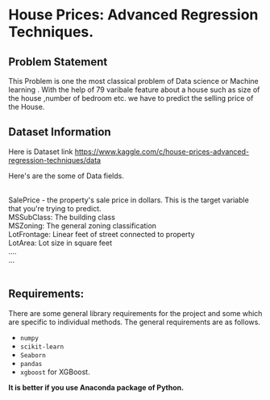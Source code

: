 # House Prices: Advanced Regression Techniques.


## Problem Statement
This Problem is one the most classical problem of Data science or Machine learning . With the help of 79 varibale feature about a house such as size of the house ,number of bedroom etc.  we have to predict the selling price of the House. 

## Dataset Information
Here is Dataset link https://www.kaggle.com/c/house-prices-advanced-regression-techniques/data

Here's are the some of Data fields.<br><br>

SalePrice - the property's sale price in dollars. This is the target variable that you're trying to predict.<br>
MSSubClass: The building class<br>
MSZoning: The general zoning classification<br>
LotFrontage: Linear feet of street connected to property<br>
LotArea: Lot size in square feet<br>
....<br>
...<br><br>

## Requirements:

There are some general library requirements for the project and some which are specific to individual methods. The general requirements are as follows.  
* `numpy`
* `scikit-learn`
* `Seaborn`
* `pandas`
* `xgboost` for XGBoost.

<b> It is better if you use Anaconda package of Python. </b>


